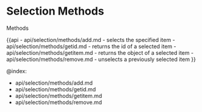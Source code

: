 Selection Methods
=======

<div class='h2' id="methods">Methods</div>

{{api
	- api/selection/methods/add.md - selects the specified item
	- api/selection/methods/getid.md -  returns the id of a selected item
    - api/selection/methods/getitem.md -  returns the object of a selected item
	- api/selection/methods/remove.md - unselects a previously selected item
}}

@index:
- api/selection/methods/add.md
- api/selection/methods/getid.md
- api/selection/methods/getitem.md
- api/selection/methods/remove.md
